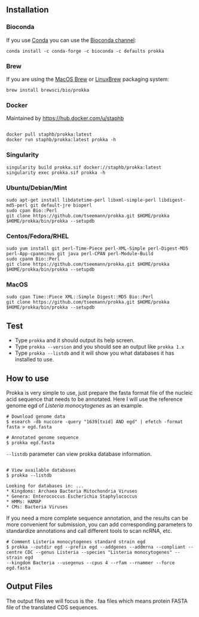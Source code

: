 ## Installation

### Bioconda
If you use [Conda](https://conda.io/docs/install/quick.html)
you can use the [Bioconda channel](https://bioconda.github.io/):
```
conda install -c conda-forge -c bioconda -c defaults prokka
```

### Brew
If you are using the [MacOS Brew](http://brew.sh/) 
or [LinuxBrew](http://brew.sh/linuxbrew/) packaging system:
```
brew install brewsci/bio/prokka
```

### Docker
Maintained by https://hub.docker.com/u/staphb
```

docker pull staphb/prokka:latest
docker run staphb/prokka:latest prokka -h
```

### Singularity
```
singularity build prokka.sif docker://staphb/prokka:latest
singularity exec prokka.sif prokka -h
```

### Ubuntu/Debian/Mint
```
sudo apt-get install libdatetime-perl libxml-simple-perl libdigest-md5-perl git default-jre bioperl
sudo cpan Bio::Perl
git clone https://github.com/tseemann/prokka.git $HOME/prokka
$HOME/prokka/bin/prokka --setupdb
```

### Centos/Fedora/RHEL
```
sudo yum install git perl-Time-Piece perl-XML-Simple perl-Digest-MD5 perl-App-cpanminus git java perl-CPAN perl-Module-Build
sudo cpanm Bio::Perl
git clone https://github.com/tseemann/prokka.git $HOME/prokka
$HOME/prokka/bin/prokka --setupdb
```

### MacOS
```
sudo cpan Time::Piece XML::Simple Digest::MD5 Bio::Perl
git clone https://github.com/tseemann/prokka.git $HOME/prokka
$HOME/prokka/bin/prokka --setupdb
```

## Test

* Type `prokka` and it should output its help screen.
* Type `prokka --version` and you should see an output like `prokka 1.x`
* Type `prokka --listdb` and it will show you what databases it has installed to use.

## How to use
Prokka is very simple to use, just prepare the fasta format file of the nucleic acid sequence that needs to be annotated. Here I will use the reference genome egd of *Listeria monocytogenes* as an example.
```
# Download genome data
$ esearch -db nuccore -query "1639[txid] AND egd" | efetch -format fasta > egd.fasta

# Annotated genome sequence
$ prokka egd.fasta
```
`--listdb` parameter can view prokka database information.

```

# View available databases
$ prokka --listdb

Looking for databases in: ...
* Kingdoms: Archaea Bacteria Mitochondria Viruses
* Genera: Enterococcus Escherichia Staphylococcus
* HMMs: HAMAP
* CMs: Bacteria Viruses
```
If you need a more complete sequence annotation, and the results can be more convenient for submission, you can add corresponding parameters to standardize annotations and call different tools to scan ncRNA, etc.

```
# Comment Listeria monocytogenes standard strain egd
$ prokka --outdir egd --prefix egd --addgenes --addmrna --compliant --centre CDC --genus Listeria --species "Listeria monocytogenes" --strain egd
--kingdom Bacteria --usegenus --cpus 4 --rfam --rnammer --force egd.fasta
```

## Output Files

The output files we will focus is the . faa files which means protein FASTA file of the translated CDS sequences. 
 
